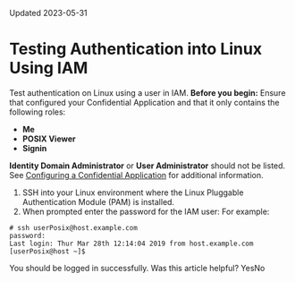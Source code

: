 Updated 2023-05-31
# Testing Authentication into Linux Using IAM
Test authentication on Linux using a user in IAM.
**Before you begin:** Ensure that configured your Confidential Application and that it only contains the following roles: 
  * **Me**
  * **POSIX Viewer**
  * **Signin**

**Identity Domain Administrator** or **User Administrator** should not be listed. See [Configuring a Confidential Application](https://docs.oracle.com/en-us/iaas/Content/Identity/linuxpam/configure-confidential-application.htm#configure-confidential-application "To register the IAM Linux PAM as a client application in IAM, you create a confidential application with the POSIX Viewer role.") for additional information.
  1. SSH into your Linux environment where the Linux Pluggable Authentication Module (PAM) is installed.
  2. When prompted enter the password for the IAM user:
For example:
```
# ssh userPosix@host.example.com
password:
Last login: Thur Mar 28th 12:14:04 2019 from host.example.com
[userPosix@host ~]$ 
```


You should be logged in successfully.
Was this article helpful?
YesNo

